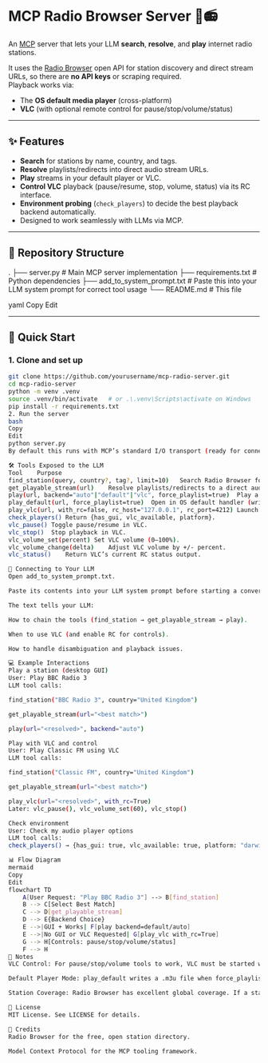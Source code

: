 # MCP Radio Browser Server 🎵📻

An [MCP](https://modelcontextprotocol.io) server that lets your LLM **search**, **resolve**, and **play** internet radio stations.

It uses the [Radio Browser](https://www.radio-browser.info) open API for station discovery and direct stream URLs, so there are **no API keys** or scraping required.  
Playback works via:
- The **OS default media player** (cross-platform)
- **VLC** (with optional remote control for pause/stop/volume/status)

---

## ✨ Features

- **Search** for stations by name, country, and tags.
- **Resolve** playlists/redirects into direct audio stream URLs.
- **Play** streams in your default player or VLC.
- **Control VLC** playback (pause/resume, stop, volume, status) via its RC interface.
- **Environment probing** (`check_players`) to decide the best playback backend automatically.
- Designed to work seamlessly with LLMs via MCP.

---

## 📂 Repository Structure

.
├── server.py # Main MCP server implementation
├── requirements.txt # Python dependencies
├── add_to_system_prompt.txt # Paste this into your LLM system prompt for correct tool usage
└── README.md # This file

yaml
Copy
Edit

---

## 🚀 Quick Start

### 1. Clone and set up

```bash
git clone https://github.com/yourusername/mcp-radio-server.git
cd mcp-radio-server
python -m venv .venv
source .venv/bin/activate   # or .\.venv\Scripts\activate on Windows
pip install -r requirements.txt
2. Run the server
bash
Copy
Edit
python server.py
By default this runs with MCP’s standard I/O transport (ready for connection to an MCP-aware LLM client).

🛠 Tools Exposed to the LLM
Tool	Purpose
find_station(query, country?, tag?, limit=10)	Search Radio Browser for stations.
get_playable_stream(url)	Resolve playlists/redirects to a direct audio stream.
play(url, backend="auto"|"default"|"vlc", force_playlist=true)	Play a stream using OS default player or VLC.
play_default(url, force_playlist=true)	Open in OS default handler (writes .m3u if forced).
play_vlc(url, with_rc=false, rc_host="127.0.0.1", rc_port=4212)	Launch VLC, optionally enabling RC interface for later control.
check_players()	Return {has_gui, vlc_available, platform}.
vlc_pause()	Toggle pause/resume in VLC.
vlc_stop()	Stop playback in VLC.
vlc_volume_set(percent)	Set VLC volume (0–100%).
vlc_volume_change(delta)	Adjust VLC volume by +/- percent.
vlc_status()	Return VLC’s current RC status output.

🧠 Connecting to Your LLM
Open add_to_system_prompt.txt.

Paste its contents into your LLM system prompt before starting a conversation.

The text tells your LLM:

How to chain the tools (find_station → get_playable_stream → play).

When to use VLC (and enable RC for controls).

How to handle disambiguation and playback issues.

💻 Example Interactions
Play a station (desktop GUI)
User: Play BBC Radio 3
LLM tool calls:

find_station("BBC Radio 3", country="United Kingdom")

get_playable_stream(url="<best match>")

play(url="<resolved>", backend="auto")

Play with VLC and control
User: Play Classic FM using VLC
LLM tool calls:

find_station("Classic FM", country="United Kingdom")

get_playable_stream(url="<best match>")

play_vlc(url="<resolved>", with_rc=True)
Later: vlc_pause(), vlc_volume_set(60), vlc_stop()

Check environment
User: Check my audio player options
LLM tool calls:
check_players() → {has_gui: true, vlc_available: true, platform: "darwin"}

📊 Flow Diagram
mermaid
Copy
Edit
flowchart TD
    A[User Request: "Play BBC Radio 3"] --> B[find_station]
    B --> C[Select Best Match]
    C --> D[get_playable_stream]
    D --> E{Backend Choice}
    E -->|GUI + Works| F[play backend=default/auto]
    E -->|No GUI or VLC Requested| G[play_vlc with_rc=True]
    G --> H[Controls: pause/stop/volume/status]
    F --> H
🔧 Notes
VLC Control: For pause/stop/volume tools to work, VLC must be started with RC enabled (with_rc=True in play_vlc).

Default Player Mode: play_default writes a .m3u file when force_playlist=True so the OS is more likely to hand it to a media player instead of a browser.

Station Coverage: Radio Browser has excellent global coverage. If a station isn’t found, consider adding other open directories like Icecast.

📜 License
MIT License. See LICENSE for details.

🙌 Credits
Radio Browser for the free, open station directory.

Model Context Protocol for the MCP tooling framework.